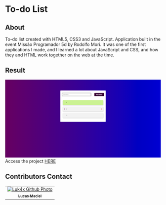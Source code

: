 # To-do List

## About
To-do list created with HTML5, CSS3 and JavaScript. Application built in the event Missão Programador 5d by Rodolfo Mori. It was one of the first applications I made, and I learned a lot about JavaScript and CSS, and how they and HTML work together on the web at the time.

## Result
<img src="./result.png" alt="challenge-result">
Access the project <a href="https://luk4x.github.io/MissProg5d/">HERE</a>

## Contributors Contact
<table>
  <tr>
    <td align="center">
      <a href="https://www.linkedin.com/in/lucasmacielf/">
        <img src="https://avatars.githubusercontent.com/Luk4x" width="150px;" alt="Luk4x Github Photo"/><br>
        <sub>
          <b>Lucas Maciel</b>
        </sub>
      </a>
    </td>
  </tr>
</table>
